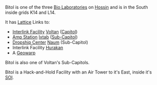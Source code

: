 Bitol is one of the three [Bio Laboratories](Bio_Laboratory.md)
on [Hossin](../locations/Hossin.md) and is in the South inside grids K14 and
L14.

It has [Lattice](../terminology/Lattice.md) Links to:

- [Interlink Facility](../terminology/Interlink.md)
  [Voltan](Voltan.md) ([Capitol](../locations/Capitol.md))
- [Amp Station](../locations/Amp_Station.md) [Ixtab](Ixtab.md)
  ([Sub-Capitol](../locations/Sub-Capitol.md))
- [Dropship Center](../locations/Dropship_Center.md)
  [Naum](Naum.md) (Sub-Capitol)
- Interlink Facility [Hurakan](Hurakan.md)
- A [Geowarp](../locations/Geowarp.md)

Bitol is also one of Voltan's Sub-Capitols.

Bitol is a Hack-and-Hold Facility with an Air Tower to it's East, inside
it's [SOI](../locations/Sphere_of_Influence.md).

<!--[Category:Facilities](../Category:Facilities.md)-->
